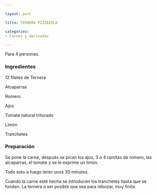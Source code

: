 ```yaml
---

layout: post

title: TERNERA PIZZAIOLA

categories:
- Carnes y derivados

---
```


Para 4 personas.

<h3>Ingredientes</h3>

12 filetes de Ternera

Alcaparras

Romero

Ajos

Tomate natural triturado

Limón

Tranchetes

<h3>Preparación</h3>

Se pone la carne, después se pican los ajos, 3 o 4 ramitas de romero, las alcaparras, el tomate y se le exprime un limón.

Todo esto a fuego lento unos 30 minutos.

Cuando la carne esté hecha se introducen los tranchetes hasta que se fundan. La ternera a ser posible que sea para rebozar, muy finita.